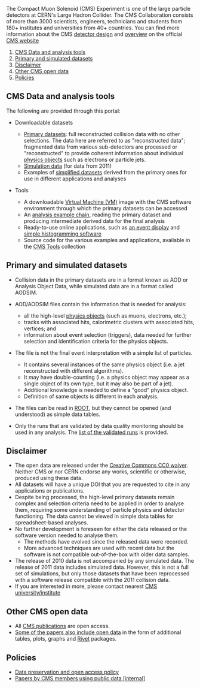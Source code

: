 The Compact Muon Solenoid (CMS) Experiment is one of the large particle detectors at CERN's Large Hadron Collider. The CMS Collaboration consists of more than 3000 scientists, engineers, technicians and students from 180+ institutes and universities from 40+ countries. You can find more information about the CMS [detector design](http://cms.web.cern.ch/news/cms-detector-design) and [overview](http://cms.web.cern.ch/news/detector-overview) on the official [CMS website](http://cern.ch/cms)

1. [CMS Data and analysis tools](#cms-data)
2. [Primary and simulated datasets](#primary)
3. [Disclaimer](#disclaimer)
4. [Other CMS open data](#other)
5. [Policies](#policies)

## <a name="cms-data">CMS Data and analysis tools</a>

The following are provided through this portal:

* Downloadable datasets
    * [Primary datasets](/collection/CMS-Primary-Datasets): full reconstructed collision data with no other selections. The data here are referred to as "reconstructed data"; fragmented data from various sub-detectors are processed or "reconstructed" to provide coherent information about individual [physics objects](/about/CMS-Physics-Objects) such as electrons or particle jets.
    * [Simulation data](/collection/CMS-Simulated-Datasets) (for data from 2011)
    * Examples of [simplified datasets](/collection/CMS-Derived-Datasets) derived from the primary ones for use in different applications and analyses

* Tools
    * A downloadable [Virtual Machine (VM)](/VM/CMS) image with the CMS software environment through which the primary datasets can be accessed
    * An [analysis example chain](/getting-started/CMS), reading the primary dataset and producing intermediate derived data for the final analysis
    * Ready-to-use online applications, such as [an event display](/visualise/events/CMS) and [simple histogramming software](/visualise/histograms/CMS)
    * Source code for the various examples and applications, available in the [CMS Tools](/search?cc=CMS-Tools) collection

## <a name="primary">Primary and simulated datasets</a>

* Collision data in the primary datasets are in a format known as AOD or Analysis Object Data, while simulated data are in a format called AODSIM.
* AOD/AODSIM files contain the information that is needed for analysis:
    * all the high-level [physics objects](/about/CMS-Physics-Objects) (such as muons, electrons, etc.);
    * tracks with associated hits, calorimetric clusters with associated hits, vertices; and
    * information about event selection (triggers), data needed for further selection and identification criteria for the physics objects.

* The file is not the final event interpretation with a simple list of particles.
    * It contains several instances of the same physics object (i.e. a jet reconstructed with different algorithms).
    * It may have double-counting (i.e. a physics object may appear as a single object of its own type, but it may also be part of a jet).
    * Additional knowledge is needed to define a "good" physics object.
    * Definition of same objects is different in each analysis.

* The files can be read in [ROOT](http://root.cern.ch/), but they cannot be opened (and understood) as simple data tables.
* Only the runs that are validated by data quality monitoring should be used in any analysis. The [list of the validated runs](/collection/CMS-Validation-Utilities) is provided.

## <a name="disclaimer">Disclaimer</a>

* The open data are released under the [Creative Commons CC0 waiver](http://creativecommons.org/publicdomain/zero/1.0/). Neither CMS or nor CERN endorse any works, scientific or otherwise, produced using these data.
* All datasets will have a unique DOI that you are requested to cite in any applications or publications.
* Despite being processed, the high-level primary datasets remain complex and selection criteria need to be applied in order to analyse them, requiring some understanding of particle physics and detector functioning. The data cannot be viewed in simple data tables for spreadsheet-based analyses.
* No further development is foreseen for either the data released or the software version needed to analyse them.
    * The methods have evolved since the released data were recorded.
    * More advanced techniques are used with recent data but the software is not compatible out-of-the-box with older data samples.
* The release of 2010 data is not accompanied by any simulated data. The release of 2011 data includes simulated data. However, this is not a full set of simulations, but only those datasets that have been reprocessed with a software release compatible with the 2011 collision data.
* If you are interested in more, please contact nearest [CMS university/institute](http://cms.web.cern.ch/content/cms-collaboration)

## <a name="other">Other CMS open data</a>

* All [CMS publications](http://cds.cern.ch/collection/CMS?ln=en) are open access.
* [Some of the papers also include open data](https://inspirehep.net/search?p=collaboration%3A%27CMS%27+and+520__9%3Ahepdata) in the form of additional tables, plots, graphs and [Rivet]("https://rivet.hepforge.org/) packages.

## <a name="policies">Policies</a>

* [Data preservation and open access policy](https://cms-docdb.cern.ch/cgi-bin/PublicDocDB/ShowDocument?docid=6032)
* [Papers by CMS members using public data [internal]](https://cms-docdb.cern.ch/cgi-bin/DocDB/ShowDocument?docid=12242)

